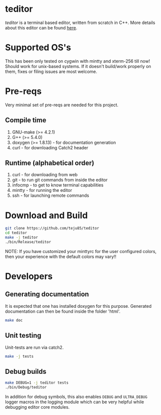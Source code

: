 # teditor
*teditor* is a terminal based editor, written from scratch in C++. More details
about this editor can be found [here](https://teju85.github.io/blog/tags.html#teditor).

# Supported OS's
This has been only tested on cygwin with mintty and xterm-256 till now! Should
work for unix-based systems. If it doesn't build/work properly on them, fixes or
filing issues are most welcome.

# Pre-reqs
Very minimal set of pre-reqs are needed for this project.

## Compile time
1. GNU-make (>= 4.2.1)
2. G++ (>= 5.4.0)
3. doxygen (>= 1.8.13) - for documentation generation
4. curl - for downloading Catch2 header

## Runtime (alphabetical order)
1. curl - for downloading from web
2. git - to run git commands from inside the editor
3. infocmp - to get to know terminal capabilities
4. mintty - for running the editor
5. ssh - for launching remote commands

# Download and Build
```bash
git clone https://github.com/teju85/teditor
cd teditor
make -j teditor
./bin/Release/teditor
```
NOTE: If you have customized your minttyrc for the user configured colors,
then your experience with the default colors may vary!!

# Developers
## Generating documentation
It is expected that one has installed doxygen for this purpose. Generated
documentation can then be found inside the folder 'html'.
```bash
make doc
```

## Unit testing
Unit-tests are run via catch2.
```bash
make -j tests
```

## Debug builds
```bash
make DEBUG=1 -j teditor tests
./bin/Debug/teditor
```
In addition for debug symbols, this also enables `DEBUG` and `ULTRA_DEBUG`
logger macros in the logging module which can be very helpful while debugging
editor core modules.
